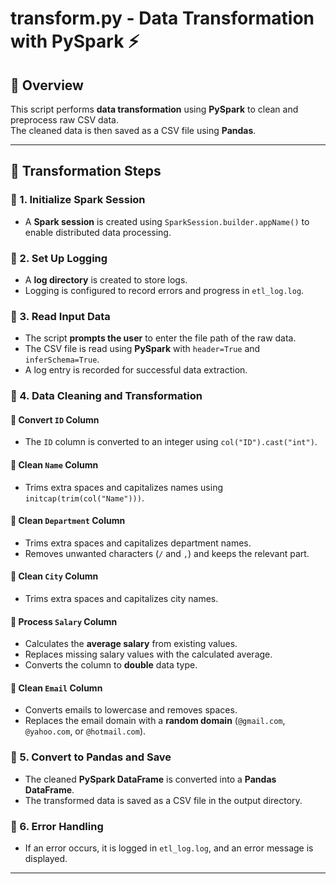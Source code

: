 # transform.py - Data Transformation with PySpark ⚡

## 📝 Overview
This script performs **data transformation** using **PySpark** to clean and preprocess raw CSV data.  
The cleaned data is then saved as a CSV file using **Pandas**.

---

## 🔄 Transformation Steps

### 📌 1. Initialize Spark Session  
- A **Spark session** is created using `SparkSession.builder.appName()` to enable distributed data processing.  

### 📌 2. Set Up Logging  
- A **log directory** is created to store logs.  
- Logging is configured to record errors and progress in `etl_log.log`.  

### 📌 3. Read Input Data  
- The script **prompts the user** to enter the file path of the raw data.  
- The CSV file is read using **PySpark** with `header=True` and `inferSchema=True`.  
- A log entry is recorded for successful data extraction.  

### 📌 4. Data Cleaning and Transformation  

#### 🔹 Convert `ID` Column  
- The `ID` column is converted to an integer using `col("ID").cast("int")`.  

#### 🔹 Clean `Name` Column  
- Trims extra spaces and capitalizes names using `initcap(trim(col("Name")))`.  

#### 🔹 Clean `Department` Column  
- Trims extra spaces and capitalizes department names.  
- Removes unwanted characters (`/` and `,`) and keeps the relevant part.  

#### 🔹 Clean `City` Column  
- Trims extra spaces and capitalizes city names.  

#### 🔹 Process `Salary` Column  
- Calculates the **average salary** from existing values.  
- Replaces missing salary values with the calculated average.  
- Converts the column to **double** data type.  

#### 🔹 Clean `Email` Column  
- Converts emails to lowercase and removes spaces.  
- Replaces the email domain with a **random domain** (`@gmail.com`, `@yahoo.com`, or `@hotmail.com`).  

### 📌 5. Convert to Pandas and Save  
- The cleaned **PySpark DataFrame** is converted into a **Pandas DataFrame**.  
- The transformed data is saved as a CSV file in the output directory.  

### 📌 6. Error Handling  
- If an error occurs, it is logged in `etl_log.log`, and an error message is displayed.  

---

